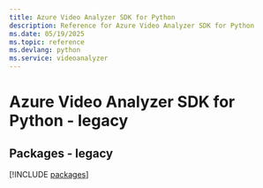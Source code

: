 ```yaml
---
title: Azure Video Analyzer SDK for Python
description: Reference for Azure Video Analyzer SDK for Python
ms.date: 05/19/2025
ms.topic: reference
ms.devlang: python
ms.service: videoanalyzer
---
```

# Azure Video Analyzer SDK for Python - legacy
## Packages - legacy
[!INCLUDE [packages](video-analyzer-index.md)]